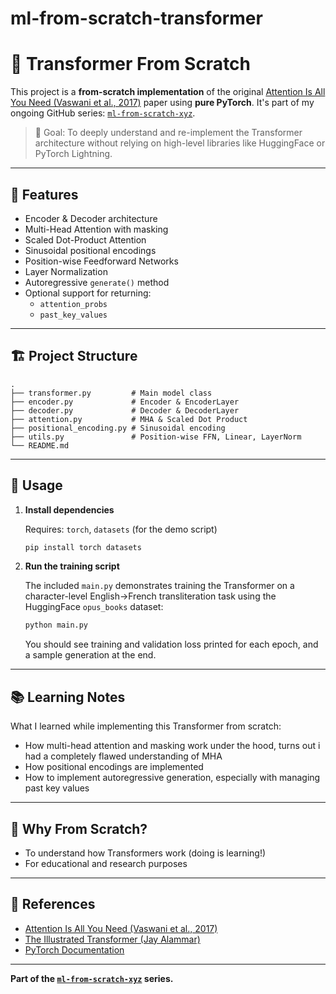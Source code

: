 # ml-from-scratch-transformer
# 🧠 Transformer From Scratch

This project is a **from-scratch implementation** of the original [Attention Is All You Need (Vaswani et al., 2017)](https://arxiv.org/abs/1706.03762) paper using **pure PyTorch**. It's part of my ongoing GitHub series: [`ml-from-scratch-xyz`](https://github.com/amansahu278?tab=repositories&q=ml-from-scratch).

> 🔬 Goal: To deeply understand and re-implement the Transformer architecture without relying on high-level libraries like HuggingFace or PyTorch Lightning.

---

## 🚀 Features

- Encoder & Decoder architecture
- Multi-Head Attention with masking
- Scaled Dot-Product Attention
- Sinusoidal positional encodings
- Position-wise Feedforward Networks
- Layer Normalization
- Autoregressive `generate()` method
- Optional support for returning:
  - `attention_probs`
  - `past_key_values`

---

## 🏗️ Project Structure

```
.
├── transformer.py         # Main model class
├── encoder.py             # Encoder & EncoderLayer
├── decoder.py             # Decoder & DecoderLayer
├── attention.py           # MHA & Scaled Dot Product
├── positional_encoding.py # Sinusoidal encoding
├── utils.py               # Position-wise FFN, Linear, LayerNorm
└── README.md
```

---

## 📝 Usage

1. **Install dependencies**

   Requires: `torch`, `datasets` (for the demo script)

   ```bash
   pip install torch datasets
   ```

2. **Run the training script**

   The included `main.py` demonstrates training the Transformer on a character-level English→French transliteration task using the HuggingFace `opus_books` dataset:

   ```bash
   python main.py
   ```

   You should see training and validation loss printed for each epoch, and a sample generation at the end.

---

## 📚 Learning Notes

What I learned while implementing this Transformer from scratch:

- How multi-head attention and masking work under the hood, turns out i had a completely flawed understanding of MHA
- How positional encodings are implemented
- How to implement autoregressive generation, especially with managing past key values

---

## 🤔 Why From Scratch?

- To understand how Transformers work (doing is learning!)
- For educational and research purposes

---

## 📖 References

- [Attention Is All You Need (Vaswani et al., 2017)](https://arxiv.org/abs/1706.03762)
- [The Illustrated Transformer (Jay Alammar)](https://jalammar.github.io/illustrated-transformer/)
- [PyTorch Documentation](https://pytorch.org/docs/stable/index.html)

---

**Part of the [`ml-from-scratch-xyz`](https://github.com/amansahu278?tab=repositories&q=ml-from-scratch) series.**
